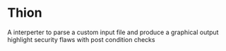 # Thion
A interperter to parse a custom input file and produce a graphical output highlight security flaws with post condition checks
